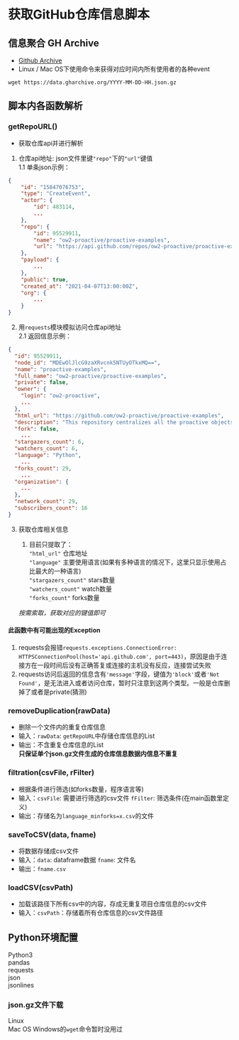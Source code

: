 # 获取GitHub仓库信息脚本

## 信息聚合 GH Archive
* [Github Archive](https://www.gharchive.org/)
* Linux / Mac OS下使用命令来获得对应时间内所有使用者的各种event
```shell
wget https://data.gharchive.org/YYYY-MM-DD-HH.json.gz
```

## 脚本内各函数解析
### getRepoURL()
* 获取仓库api并进行解析

1. 仓库api地址: json文件里键`"repo"`下的`"url"`键值  
   1.1 单条json示例：
```json
{
    "id": "15847076753",
    "type": "CreateEvent",
    "actor": {
        "id": 483114,
        ...
    },
    "repo": {
        "id": 95529911,
        "name": "ow2-proactive/proactive-examples",
        "url": "https://api.github.com/repos/ow2-proactive/proactive-examples"
    },
    "payload": {
        ...
    },
    "public": true,
    "created_at": "2021-04-07T13:00:00Z",
    "org": {    
        ...
    }
}
```
2. 用`requests`模块模拟访问仓库api地址  
   2.1 返回信息示例：
```json
{
  "id": 95529911,
  "node_id": "MDEwOlJlcG9zaXRvcnk5NTUyOTkxMQ==",
  "name": "proactive-examples",
  "full_name": "ow2-proactive/proactive-examples",
  "private": false,
  "owner": {
    "login": "ow2-proactive",
    ...
  },
  "html_url": "https://github.com/ow2-proactive/proactive-examples",
  "description": "This repository centralizes all the proactive objects (workflows, rules,..)",
  "fork": false,
    ...
  "stargazers_count": 6,
  "watchers_count": 6,
  "language": "Python",
    ...
  "forks_count": 29,
    ...
  "organization": {
    ...
  },
  "network_count": 29,
  "subscribers_count": 16
}
```

3. 获取仓库相关信息  
   1. 目前只提取了：  
   `"html_url"` 仓库地址  
   `"language"` 主要使用语言(如果有多种语言的情况下，这里只显示使用占比最大的一种语言)  
   `"stargazers_count"` stars数量  
   `"watchers_count"` watch数量  
   `"forks_count"` forks数量  

   *按需索取，获取对应的键值即可*


#### 此函数中有可能出现的Exception
1. requests会报错`requests.exceptions.ConnectionError: HTTPSConnectionPool(host='api.github.com', port=443)`，原因是由于连接方在一段时间后没有正确答复或连接的主机没有反应，连接尝试失败
2. requests访问后返回的信息含有`'message'`字段，键值为`'block'`或者`'Not Found'`，是无法进入或者访问仓库，暂时只注意到这两个类型。一般是仓库删掉了或者是private(猜测)



### removeDuplication(rawData)
* 删除一个文件内的重复仓库信息
* 输入：`rawData`: `getRepoURL`中存储仓库信息的List
* 输出：不含重复仓库信息的List  
**只保证单个json.gz文件生成的仓库信息数据内信息不重复**

### filtration(csvFile, rFilter)
* 根据条件进行筛选(如forks数量，程序语言等)
* 输入：`csvFile`: 需要进行筛选的csv文件  `fFilter`: 筛选条件(在main函数里定义)
* 输出：存储名为`language_minforks=x.csv`的文件

### saveToCSV(data, fname)
* 将数据存储成csv文件
* 输入：`data`: dataframe数据  `fname`: 文件名
* 输出：`fname.csv`

### loadCSV(csvPath)
* 加载该路径下所有csv中的内容，存成无重复项目仓库信息的csv文件
* 输入：`csvPath`：存储着所有仓库信息的csv文件路径

## Python环境配置
Python3  
pandas  
requests  
json  
jsonlines

### json.gz文件下载
Linux  
Mac OS
Windows的`wget`命令暂时没用过
